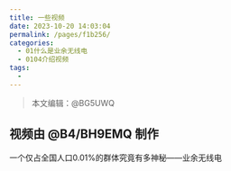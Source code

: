 ```yaml
---
title: 一些视频
date: 2023-10-20 14:03:04
permalink: /pages/f1b256/
categories:
  - 01什么是业余无线电
  - 0104介绍视频
tags:
  - 
---
```

> 本文编辑：@BG5UWQ  

## 视频由 @B4/BH9EMQ 制作

一个仅占全国人口0.01%的群体究竟有多神秘——业余无线电  
<BiliBili bvid="BV1Q4411P7rW" />
